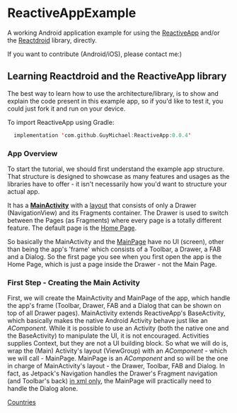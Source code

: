# ReactiveAppExample
A working Android application example for using the [ReactiveApp](https://github.com/GuyMichael/ReactiveApp) and/or the [Reactdroid](https://github.com/GuyMichael/Reactdroid) library, directly.

If you want to contribute (Android/iOS), please contact me:)

## Learning Reactdroid and the ReactiveApp library
The best way to learn how to use the architecture/library, is to show and explain the code present in this example app,
so if you'd like to test it, you could just fork it and run on your device.

To import ReactiveApp using Gradle:
```kotlin
  implementation 'com.github.GuyMichael:ReactiveApp:0.0.4'
```

### App Overview
To start the tutorial, we should first understand the example app structure. That structure is designed to showcase
as many features and usages as the libraries have to offer - it isn't necessarily how you'd want to structure your actual app.

It has a [**MainActivity**](https://github.com/GuyMichael/ReactiveAppExample/blob/master/app/src/main/java/com/guymichael/componentapplicationexample/ui/MainActivity.kt)
with a [layout](https://github.com/GuyMichael/ReactiveAppExample/blob/master/app/src/main/res/layout/activity_main.xml) that consists of only a Drawer (NavigationView) and its Fragments container.
The Drawer is used to switch between the Pages (as Fragments) where every page is a totally different feature.
The default page is the [Home Page](https://github.com/GuyMichael/ReactiveAppExample/tree/master/app/src/main/java/com/guymichael/componentapplicationexample/ui/home).

So basically the MainActivity and the [MainPage](https://github.com/GuyMichael/ReactiveAppExample/blob/master/app/src/main/java/com/guymichael/componentapplicationexample/ui/MainPage.kt) have no UI (screen), other than being the app's 'frame' which consists of a Toolbar, a Drawer, a FAB and a Dialog. So the first page you see when you first open the app is the Home Page, which is just a page inside the Drawer - not the Main Page.

### First Step - Creating the Main Activity
First, we will create the MainActivity and MainPage of the app, which handle the app's frame (Toolbar, Drawer, FAB and a Dialog that can be shown on top of all Drawer pages).
MainActivity extends ReactiveApp's BaseActivity, which basically makes the native Android Activity behave just like an *AComponent*.
While it is possible to use an Activity (both the native one and the BaseActivity) to manipulate the UI, it is not encouraged.
Activities supplies Context, but they are not a UI building block.
So what we will do is, wrap the (Main) Activity's layout (ViewGroup) with an *AComponent* - which we will call - MainPage.
MainPage is an *AComponent* and so will be the one in charge of MainActivity's layout - the Drawer, Toolbar, FAB and Dialog.
In fact, as Jetpack's Navigation handles the Drawer's Fragment navigation (and Toolbar's back) [in xml only](https://github.com/GuyMichael/ReactiveAppExample/blob/master/app/src/main/res/navigation/mobile_navigation.xml), the MainPage will practically need to handle
the Dialog alone.



[Countries](https://github.com/GuyMichael/ReactiveAppExample/blob/master/app/src/main/java/com/guymichael/componentapplicationexample/ui/countries)
